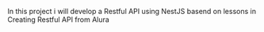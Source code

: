 In this project i will develop a Restful API using NestJS basend on lessons in Creating Restful API from Alura
